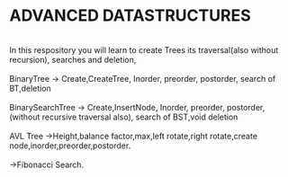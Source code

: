 # ADVANCED DATASTRUCTURES
<br>In this respository you will learn to create Trees its traversal(also without recursion), searches and deletion,
<br>
<br> BinaryTree -> Create,CreateTree, Inorder, preorder, postorder, search of BT,deletion
<br>
<br>BinarySearchTree -> Create,InsertNode, Inorder, preorder, postorder,(without recursive traversal also), search of BST,void deletion
<br>
<br> AVL Tree ->Height,balance factor,max,left rotate,right rotate,create node,inorder,preorder,postorder.
<br><br>->Fibonacci Search.

